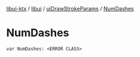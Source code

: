 [libui-ktx](../../index.md) / [libui](../index.md) / [uiDrawStrokeParams](index.md) / [NumDashes](./-num-dashes.md)

# NumDashes

`var NumDashes: <ERROR CLASS>`